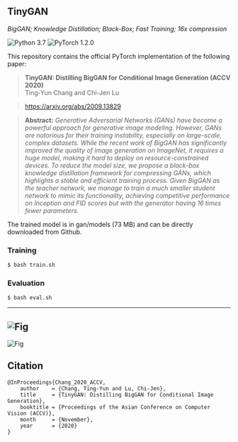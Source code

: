 ## TinyGAN
*BigGAN; Knowledge Distillation; Black-Box; Fast Training; 16x compression*

![Python 3.7](https://img.shields.io/badge/python-3.7-green.svg?style=plastic)
![PyTorch 1.2.0](https://img.shields.io/badge/pytorch-1.2.0-green.svg?style=plastic)

This repository contains the official PyTorch implementation of the following paper:

> **TinyGAN: Distilling BigGAN for Conditional Image Generation (ACCV 2020)**<br>
> Ting-Yun Chang and Chi-Jen Lu<br>

> https://arxiv.org/abs/2009.13829

>
> **Abstract:** *Generative Adversarial Networks (GANs) have become a powerful approach for generative image modeling. However, GANs are notorious for their training instability, especially on large-scale, complex datasets. While the recent work of BigGAN has significantly improved the quality of image generation on ImageNet, it requires a huge model, making it hard to deploy on resource-constrained devices. To reduce the model size, we propose a black-box knowledge distillation framework for compressing GANs, which highlights a stable and efficient training process. Given BigGAN as the teacher network, we manage to train a much smaller student network to mimic its functionality, achieving competitive performance on Inception and FID scores but with the generator having 16 times fewer parameters.*

The trained model is in gan/models (73 MB) and can be directly downloaded from Github.

### Training
```bash
$ bash train.sh
```

### Evaluation
```bash
$ bash eval.sh
```

---
![Fig](https://github.com/terarachang/ACCV_TinyGAN/blob/master/misc/TinyGAN_flow.png)
---
![Fig](https://github.com/terarachang/ACCV_TinyGAN/blob/master/misc/TinyGAN_demo.png)


## Citation

```
@InProceedings{Chang_2020_ACCV,
    author    = {Chang, Ting-Yun and Lu, Chi-Jen},
    title     = {TinyGAN: Distilling BigGAN for Conditional Image Generation},
    booktitle = {Proceedings of the Asian Conference on Computer Vision (ACCV)},
    month     = {November},
    year      = {2020}
}

```
